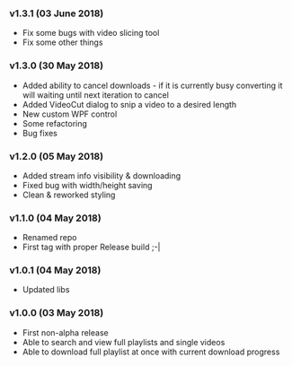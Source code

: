 ### v1.3.1 (03 June 2018)
- Fix some bugs with video slicing tool
- Fix some other things

### v1.3.0 (30 May 2018)
- Added ability to cancel downloads - if it is currently busy converting it will waiting until next iteration to cancel
- Added VideoCut dialog to snip a video to a desired length
- New custom WPF control
- Some refactoring
- Bug fixes

### v1.2.0 (05 May 2018)
- Added stream info visibility & downloading
- Fixed bug with width/height saving
- Clean & reworked styling

### v1.1.0 (04 May 2018)
- Renamed repo
- First tag with proper Release build ;-|

### v1.0.1 (04 May 2018)
- Updated libs

### v1.0.0 (03 May 2018)

- First non-alpha release
- Able to search and view full playlists and single videos
- Able to download full playlist at once with current download progress